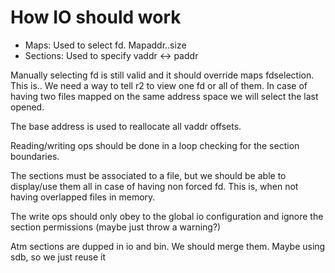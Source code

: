 # How IO should work

* Maps: Used to select fd. Mapaddr..size
* Sections: Used to specify vaddr <-> paddr

Manually selecting fd is still valid and it should override maps fdselection. This is.. We need a way to tell r2 to view one fd or all of them. In case of having two files mapped on the same address space we will select the last opened.

The base address is used to reallocate all vaddr offsets.

Reading/writing ops should be done in a loop checking for the section boundaries.

The sections must be associated to a file, but we should be able to display/use them all in case of having non forced fd. This is, when not having overlapped files in memory.

The write ops should only obey to the global io configuration and ignore the section permissions (maybe just throw a warning?)

Atm sections are dupped in io and bin. We should merge them. Maybe using sdb, so we just reuse it
